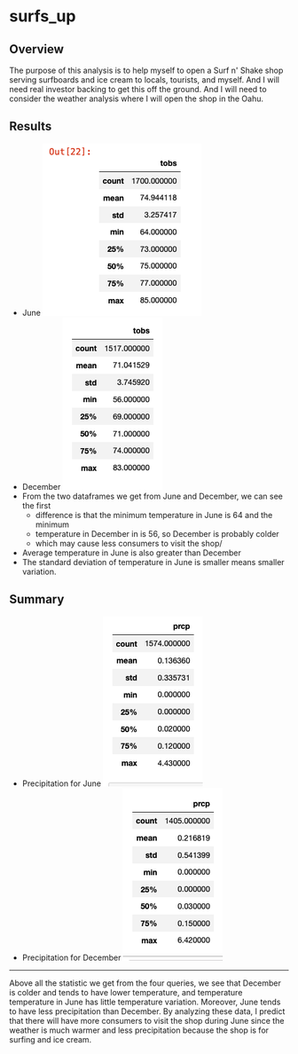# surfs_up

## Overview 
The purpose of this analysis is to help myself to open a Surf n' Shake shop serving
surfboards and ice cream to locals, tourists, and myself. And I will need real
investor backing to get this off the ground. And I will need to consider the
weather analysis where I will open the shop in the Oahu.

## Results
- June
![1.png](Resources/1.png)
- December
![3.png](Resources/3.png)
- From the two dataframes we get from June and December, we can see the first
  - difference is that the minimum temperature in June is 64 and the minimum
  - temperature in December in is 56, so December is probably colder
  - which may cause less consumers to visit the shop/
- Average temperature in June is also greater than December
- The standard deviation of temperature in June is smaller means smaller variation.

## Summary
- Precipitation for June
![6.png](Resources/6.png) 
- Precipitation for December
![7.png](Resources/7.png)
- -----------------------------------------------------------------------------------
Above all the statistic we get from the four queries, we see that December is colder
and tends to have lower temperature, and temperature temperature in June has little
temperature variation. Moreover, June tends to have less precipitation than December.
By analyzing these data, I predict that there will have more consumers to visit the
shop during June since the weather is much warmer and less precipitation because the shop
is for surfing and ice cream.
